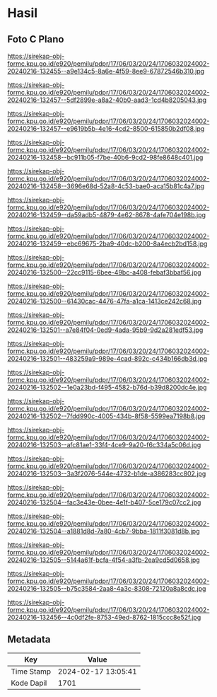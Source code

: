 # Hasil

## Foto C Plano

https://sirekap-obj-formc.kpu.go.id/e920/pemilu/pdpr/17/06/03/20/24/1706032024002-20240216-132455--a9e134c5-8a6e-4f59-8ee9-67872546b310.jpg

https://sirekap-obj-formc.kpu.go.id/e920/pemilu/pdpr/17/06/03/20/24/1706032024002-20240216-132457--5df2899e-a8a2-40b0-aad3-1cd4b8205043.jpg

https://sirekap-obj-formc.kpu.go.id/e920/pemilu/pdpr/17/06/03/20/24/1706032024002-20240216-132457--e9619b5b-4e16-4cd2-8500-615850b2df08.jpg

https://sirekap-obj-formc.kpu.go.id/e920/pemilu/pdpr/17/06/03/20/24/1706032024002-20240216-132458--bc911b05-f7be-40b6-9cd2-98fe8648c401.jpg

https://sirekap-obj-formc.kpu.go.id/e920/pemilu/pdpr/17/06/03/20/24/1706032024002-20240216-132458--3696e68d-52a8-4c53-bae0-aca15b81c4a7.jpg

https://sirekap-obj-formc.kpu.go.id/e920/pemilu/pdpr/17/06/03/20/24/1706032024002-20240216-132459--da59adb5-4879-4e62-8678-4afe704e198b.jpg

https://sirekap-obj-formc.kpu.go.id/e920/pemilu/pdpr/17/06/03/20/24/1706032024002-20240216-132459--ebc69675-2ba9-40dc-b200-8a4ecb2bd158.jpg

https://sirekap-obj-formc.kpu.go.id/e920/pemilu/pdpr/17/06/03/20/24/1706032024002-20240216-132500--22cc9115-6bee-49bc-a408-febaf3bbaf56.jpg

https://sirekap-obj-formc.kpu.go.id/e920/pemilu/pdpr/17/06/03/20/24/1706032024002-20240216-132500--61430cac-4476-47fa-a1ca-1413ce242c68.jpg

https://sirekap-obj-formc.kpu.go.id/e920/pemilu/pdpr/17/06/03/20/24/1706032024002-20240216-132501--a7e84f04-0ed9-4ada-95b9-9d2a281edf53.jpg

https://sirekap-obj-formc.kpu.go.id/e920/pemilu/pdpr/17/06/03/20/24/1706032024002-20240216-132501--483259a9-989e-4cad-892c-c434b166db3d.jpg

https://sirekap-obj-formc.kpu.go.id/e920/pemilu/pdpr/17/06/03/20/24/1706032024002-20240216-132502--1e0a23bd-f495-4582-b76d-b39d8200dc4e.jpg

https://sirekap-obj-formc.kpu.go.id/e920/pemilu/pdpr/17/06/03/20/24/1706032024002-20240216-132502--7fdd990c-4005-434b-8f58-5599ea7198b8.jpg

https://sirekap-obj-formc.kpu.go.id/e920/pemilu/pdpr/17/06/03/20/24/1706032024002-20240216-132503--afc81ae1-33f4-4ce9-9a20-f6c334a5c06d.jpg

https://sirekap-obj-formc.kpu.go.id/e920/pemilu/pdpr/17/06/03/20/24/1706032024002-20240216-132503--3a3f2076-544e-4732-b1de-a386283cc802.jpg

https://sirekap-obj-formc.kpu.go.id/e920/pemilu/pdpr/17/06/03/20/24/1706032024002-20240216-132504--fac3e43e-0bee-4e1f-b407-5ce179c07cc2.jpg

https://sirekap-obj-formc.kpu.go.id/e920/pemilu/pdpr/17/06/03/20/24/1706032024002-20240216-132504--a1881d8d-7a80-4cb7-9bba-1811f3081d8b.jpg

https://sirekap-obj-formc.kpu.go.id/e920/pemilu/pdpr/17/06/03/20/24/1706032024002-20240216-132505--5144a61f-bcfa-4f54-a3fb-2ea9cd5d0658.jpg

https://sirekap-obj-formc.kpu.go.id/e920/pemilu/pdpr/17/06/03/20/24/1706032024002-20240216-132505--b75c3584-2aa8-4a3c-8308-72120a8a8cdc.jpg

https://sirekap-obj-formc.kpu.go.id/e920/pemilu/pdpr/17/06/03/20/24/1706032024002-20240216-132456--4c0df2fe-8753-49ed-8762-1815ccc8e52f.jpg


## Metadata

| Key        | Value               |
| ---------- | ------------------- |
| Time Stamp | 2024-02-17 13:05:41 |
| Kode Dapil | 1701                |



